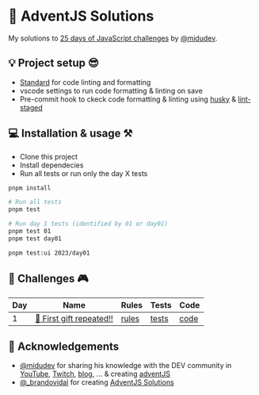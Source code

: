 # 🎅 AdventJS Solutions

My solutions to [25 days of JavaScript challenges](https://adventjs.dev/) by [@midudev](https://twitter.com/midudev).

## 💡 Project setup 😎

- [Standard](https://standardjs.com/) for code linting and formatting
- vscode settings to run code formatting & linting on save
- Pre-commit hook to ckeck code formatting & linting using [husky](https://typicode.github.io/husky/) & [lint-staged](https://github.com/okonet/lint-staged)

## 💻️ Installation & usage ⚒️

- Clone this project
- Install dependecies
- Run all tests or run only the day X tests

```bash
pnpm install

# Run all tests
pnpm test

# Run day 1 tests (identified by 01 or day01)
pnpm test 01
pnpm test day01

pnpm test:ui 2023/day01
```

## 🚀 Challenges 🎮

| Day | Name                                          | Rules                                           | Tests                          | Code                     |
| --- | --------------------------------------------- | ----------------------------------------------- | ------------------------------ | ------------------------ |
| 1   | [🎁 First gift repeated!!](./day01/README.md) | [rules](https://adventjs.dev/challenges/2023/1) | [tests](./day01/index.test.js) | [code](./day01/index.js) |

## 💯 Acknowledgements

- [@midudev](https://twitter.com/midudev) for sharing his knowledge with the DEV community in [YouTube](https://midu.tube/), [Twitch](https://midu.live/), [blog](https://midu.dev/), ... & creating [adventJS](https://adventjs.dev/)
- [@\_brandovidal](https://twitter.com/_brandovidal) for creating [AdventJS Solutions](https://github.com/brandovidal/adventjs)

